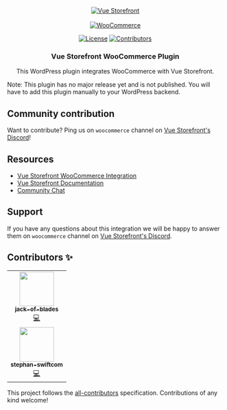
<p align="center">
  <a href="https://woocommerce.com/"><img src="https://user-images.githubusercontent.com/1626923/156934585-5c585b9f-53ff-4eee-beb3-a3a410c48d47.png" alt="Vue Storefront" /></a>
  <br/>
  <br/>
  <a href="https://woocommerce.com/"><img src="https://woocommerce.com/wp-content/themes/woo/images/logo-woocommerce@2x.png" alt="WooCommerce"></a>
</p>

<p align="center">
  <a href="https://www.gnu.org/licenses/gpl-3.0.en.html"><img src="https://img.shields.io/badge/license-GPL--3.0--or--later-green" alt="License"></a> 
  <a href="https://github.com/SwiftComZA/vsf-wc-api/graphs/contributors"><img src="https://img.shields.io/github/contributors/jack-of-blades/vsf-wc-api" alt="Contributors"></a>
</p>


<h3 align="center">
  Vue Storefront WooCommerce Plugin
</h3>
<p align="center">
    This WordPress plugin integrates WooCommerce with Vue Storefront.
</p>

<p>
Note: This plugin has no major release yet and is not published. You will have to add this plugin manually to your WordPress backend.
</p>

## Community contribution

Want to contribute? Ping us on `woocommerce` channel on [Vue Storefront's Discord](https://discord.vuestorefront.io)!

## Resources

- [Vue Storefront WooCommerce Integration](https://github.com/vuestorefront-community/woocommerce)
- [Vue Storefront Documentation](https://docs.vuestorefront.io/v2/)
- [Community Chat](https://discord.vuestorefront.io)

## Support

If you have any questions about this integration we will be happy to answer them on `woocommerce` channel on [Vue Storefront's Discord](discord.vuestorefront.io).

## Contributors ✨

<!-- ALL-CONTRIBUTORS-LIST:START - Do not remove or modify this section -->
<!-- prettier-ignore-start -->
<!-- markdownlint-disable -->
<table>
  <tr>
   <td align="center"><a href="https://github.com/jack-of-blades"><img src="https://avatars.githubusercontent.com/u/48649182?s=96&v=4" width="80px;" alt=""/><br /><sub><b>jack-of-blades</b></sub></a><br /><a href="https://github.com/SwiftComZA/vsf-wc-api/commits?author=jack-of-blades" title="Code">💻</a></td>
  </tr>
  <tr>
   <td align="center"><a href="https://github.com/stephan-swiftcom"><img src="https://avatars.githubusercontent.com/u/64531851?v=4" width="80px;" alt=""/><br /><sub><b>stephan-swiftcom</b></sub></a><br /><a href="https://github.com/SwiftComZA/vsf-wc-api/commits?author=stephan-swiftcom" title="Code">💻</a></td>
  </tr>
</table>

<!-- markdownlint-restore -->
<!-- prettier-ignore-end -->

<!-- ALL-CONTRIBUTORS-LIST:END -->

This project follows the [all-contributors](https://github.com/all-contributors/all-contributors) specification. Contributions of any kind welcome!
